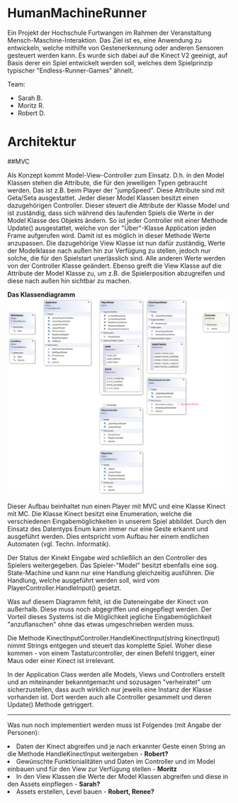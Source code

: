 # HumanMachineRunner
Ein Projekt der Hochschule Furtwangen im Rahmen der Veranstaltung Mensch-Maschine-Interaktion. Das Ziel ist es, eine Anwendung zu entwickeln, welche mithilfe von Gestenerkennung oder anderen Sensoren gesteuert werden kann. Es wurde sich dabei auf die Kinect V2 geeinigt, auf Basis derer ein Spiel entwickelt werden soll, welches dem Spielprinzip typischer "Endless-Runner-Games" ähnelt.

Team:
- Sarah B.
- Moritz R.
- Robert D.


# Architektur
##MVC

Als Konzept kommt Model-View-Controller zum Einsatz. D.h. in den Model Klassen stehen die Attribute, die für den jeweiligen Typen gebraucht werden. Das ist z.B. beim Player der "jumpSpeed". Diese Attribute sind mit Geta/Seta ausgestattet.
Jeder dieser Model Klassen besitzt einen dazugehörigen Controller. Dieser steuert die Attribute der Klasse Model und ist zuständig, dass sich während des laufenden Spiels die Werte in der Model Klasse des Objekts ändern.
So ist jeder Controller mit einer Methode Update() ausgestattet, welche von der "Über"-Klasse Application jeden Frame aufgerufen wird. Damit ist es möglich in dieser Methode Werte anzupassen.
Die dazugehörige View Klasse ist nun dafür zuständig, Werte der Modelklasse nach außen hin zur Verfügung zu stellen, jedoch nur solche, die für den Spielstart unerlässlich sind. Alle anderen Werte werden von der Controller Klasse geändert.
Ebenso greift die View Klasse auf die Attribute der Model Klasse zu, um z.B. die Spielerposition abzugreifen und diese nach außen hin sichtbar zu machen.

<strong>Das Klassendiagramm</strong>
<img src="ClassDiagram1.png" />

Dieser Aufbau beinhaltet nun einen Player mit MVC und eine Klasse Kinect mit MC.
Die Klasse Kinect besitzt eine Enumeration, welche die verschiedenen Eingabemöglichkeiten in unserem Spiel abbildet.
Durch den Einsatz des Datentyps Enum kann immer nur eine Geste erkannt und ausgeführt werden. Dies entspricht vom Aufbau her einem endlichen Automaten (vgl. Techn. Informatik).

Der Status der Kinekt Eingabe wird schließlich an den Controller des Spielers weitergegeben. Das Spieler-"Model" besitzt ebenfalls eine sog. State-Machine und kann nur eine Handlung gleichzeitig ausführen.
Die Handlung, welche ausgeführt werden soll, wird vom PlayerController.HandleInput() gesetzt.

Was auf diesem Diagramm fehlt, ist die Dateneingabe der Kinect von außerhalb. Diese muss noch abgegriffen und eingepflegt werden.
Der Vorteil dieses Systems ist die Möglichkeit jegliche Eingabemöglichkeit "anzuflanschen" ohne das etwas umgeschrieben werden muss.

Die Methode KinectInputController.HandleKinectInput(string kinectInput) nimmt Strings entgegen und steuert das komplette Spiel.
Woher diese kommen - von einem Tastaturcontroller, der einen Befehl triggert, einer Maus oder einer Kinect ist irrelevant.

In der Application Class werden alle Models, Views und Controllers erstellt und an miteinander bekanntgemacht und sozusagen "verheiratet" um sicherzustellen, dass auch wirklich nur jeweils eine Instanz der Klasse vorhanden ist.
Dort werden auch alle Controller gesammelt und deren Update() Methode getriggert.

---

Was nun noch implementiert werden muss ist Folgendes (mit Angabe der Personen):
<li>Daten der Kinect abgreifen und je nach erkannter Geste einen String an die Methode HandleKinectInput weitergeben - <strong>Robert?</strong></li>
<li>Gewünschte Funktionialitäten und Daten im Controller und im Model einbauen und für den View zur Verfügung stellen - <strong>Moritz</strong></li>
<li>In den View Klassen die Werte der Model Klassen abgreifen und diese in den Assets einpflegen - <strong>Sarah?</strong></li>
<li>Assets erstellen, Level bauen - <strong>Robert, Renee?</strong></li>
